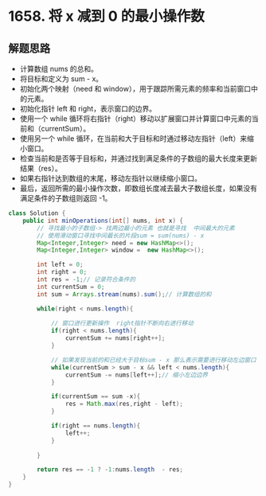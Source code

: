 # 1658. 将 x 减到 0 的最小操作数

## 解题思路

* 计算数组 nums 的总和。
* 将目标和定义为 sum - x。
* 初始化两个映射（need 和 window），用于跟踪所需元素的频率和当前窗口中的元素。
* 初始化指针 left 和 right，表示窗口的边界。
* 使用一个 while 循环将右指针（right）移动以扩展窗口并计算窗口中元素的当前和（currentSum）。
* 使用另一个 while 循环，在当前和大于目标和时通过移动左指针（left）来缩小窗口。
* 检查当前和是否等于目标和，并通过找到满足条件的子数组的最大长度来更新结果（res）。
* 如果右指针达到数组的末尾，移动左指针以继续缩小窗口。
* 最后，返回所需的最小操作次数，即数组长度减去最大子数组长度，如果没有满足条件的子数组则返回 -1。

```java
class Solution {
    public int minOperations(int[] nums, int x) {
        // 寻找最小的子数组-> 找两边最小的元素 也就是寻找  中间最大的元素
        // 使用滑动窗口寻找中间最长的片段sum = sum(nums) - x
        Map<Integer,Integer> need = new HashMap<>();
        Map<Integer,Integer> window =  new HashMap<>();

        int left = 0;
        int right = 0;
        int res = -1;// 记录符合条件的
        int currentSum = 0;
        int sum = Arrays.stream(nums).sum();// 计算数组的和

        while(right < nums.length){
        
            // 窗口进行更新操作  right指针不断向右进行移动
            if(right < nums.length){
                currentSum += nums[right++];
            }

            // 如果发现当前的和已经大于目标sum - x 那么表示需要进行移动左边窗口
            while(currentSum > sum - x && left < nums.length){
                currentSum -= nums[left++];// 缩小左边边界
            }

            if(currentSum == sum -x){
                res = Math.max(res,right - left);
            }

            if(right == nums.length){
                left++;
            }
            
        }

        return res == -1 ? -1:nums.length  - res;
    }
}

```

